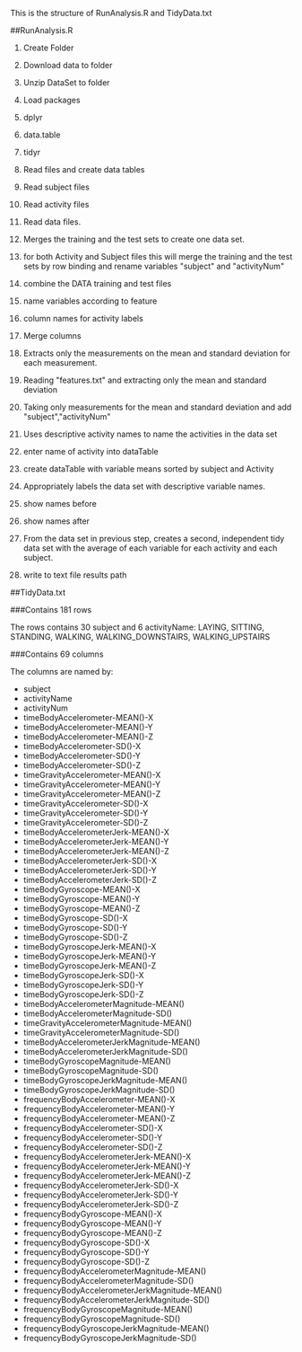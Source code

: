 This is the structure of RunAnalysis.R and TidyData.txt

##RunAnalysis.R

1. Create Folder
  1. Download data to folder
  2. Unzip DataSet to folder

2. Load packages
  1. dplyr
  2. data.table
  3. tidyr

3. Read files and create data tables
  1. Read subject files
  2. Read activity files
  3. Read data files.

4. Merges the training and the test sets to create one data set.
  1. for both Activity and Subject files this will merge the training and the test sets by row binding and rename variables "subject" and "activityNum"
  2. combine the DATA training and test files
  3. name variables according to feature
  4. column names for activity labels
  5. Merge columns

5. Extracts only the measurements on the mean and standard deviation for each measurement.
  1. Reading "features.txt" and extracting only the mean and standard deviation
  2. Taking only measurements for the mean and standard deviation and add "subject","activityNum"

6. Uses descriptive activity names to name the activities in the data set
  1. enter name of activity into dataTable
  2. create dataTable with variable means sorted by subject and Activity

7. Appropriately labels the data set with descriptive variable names.
  1. show names before
  2. show names after

8. From the data set in previous step, creates a second, independent tidy data set with the average of each variable for each activity and each subject.
  1. write to text file results path

##TidyData.txt

###Contains 181 rows 

The rows contains 30 subject and 6 activityName: LAYING, SITTING, STANDING, WALKING, WALKING_DOWNSTAIRS, WALKING_UPSTAIRS

###Contains 69 columns 

The columns are named by:

- subject
- activityName
- activityNum
- timeBodyAccelerometer-MEAN()-X
- timeBodyAccelerometer-MEAN()-Y
- timeBodyAccelerometer-MEAN()-Z
- timeBodyAccelerometer-SD()-X
- timeBodyAccelerometer-SD()-Y
- timeBodyAccelerometer-SD()-Z
- timeGravityAccelerometer-MEAN()-X
- timeGravityAccelerometer-MEAN()-Y
- timeGravityAccelerometer-MEAN()-Z
- timeGravityAccelerometer-SD()-X
- timeGravityAccelerometer-SD()-Y
- timeGravityAccelerometer-SD()-Z
- timeBodyAccelerometerJerk-MEAN()-X
- timeBodyAccelerometerJerk-MEAN()-Y
- timeBodyAccelerometerJerk-MEAN()-Z
- timeBodyAccelerometerJerk-SD()-X
- timeBodyAccelerometerJerk-SD()-Y
- timeBodyAccelerometerJerk-SD()-Z
- timeBodyGyroscope-MEAN()-X
- timeBodyGyroscope-MEAN()-Y
- timeBodyGyroscope-MEAN()-Z
- timeBodyGyroscope-SD()-X
- timeBodyGyroscope-SD()-Y
- timeBodyGyroscope-SD()-Z
- timeBodyGyroscopeJerk-MEAN()-X
- timeBodyGyroscopeJerk-MEAN()-Y
- timeBodyGyroscopeJerk-MEAN()-Z
- timeBodyGyroscopeJerk-SD()-X
- timeBodyGyroscopeJerk-SD()-Y
- timeBodyGyroscopeJerk-SD()-Z
- timeBodyAccelerometerMagnitude-MEAN()
- timeBodyAccelerometerMagnitude-SD()
- timeGravityAccelerometerMagnitude-MEAN()
- timeGravityAccelerometerMagnitude-SD()
- timeBodyAccelerometerJerkMagnitude-MEAN()
- timeBodyAccelerometerJerkMagnitude-SD()
- timeBodyGyroscopeMagnitude-MEAN()
- timeBodyGyroscopeMagnitude-SD()
- timeBodyGyroscopeJerkMagnitude-MEAN()
- timeBodyGyroscopeJerkMagnitude-SD()
- frequencyBodyAccelerometer-MEAN()-X
- frequencyBodyAccelerometer-MEAN()-Y
- frequencyBodyAccelerometer-MEAN()-Z
- frequencyBodyAccelerometer-SD()-X
- frequencyBodyAccelerometer-SD()-Y
- frequencyBodyAccelerometer-SD()-Z
- frequencyBodyAccelerometerJerk-MEAN()-X
- frequencyBodyAccelerometerJerk-MEAN()-Y
- frequencyBodyAccelerometerJerk-MEAN()-Z
- frequencyBodyAccelerometerJerk-SD()-X
- frequencyBodyAccelerometerJerk-SD()-Y
- frequencyBodyAccelerometerJerk-SD()-Z
- frequencyBodyGyroscope-MEAN()-X
- frequencyBodyGyroscope-MEAN()-Y
- frequencyBodyGyroscope-MEAN()-Z
- frequencyBodyGyroscope-SD()-X
- frequencyBodyGyroscope-SD()-Y
- frequencyBodyGyroscope-SD()-Z
- frequencyBodyAccelerometerMagnitude-MEAN()
- frequencyBodyAccelerometerMagnitude-SD()
- frequencyBodyAccelerometerJerkMagnitude-MEAN()
- frequencyBodyAccelerometerJerkMagnitude-SD()
- frequencyBodyGyroscopeMagnitude-MEAN()
- frequencyBodyGyroscopeMagnitude-SD()
- frequencyBodyGyroscopeJerkMagnitude-MEAN()
- frequencyBodyGyroscopeJerkMagnitude-SD()
